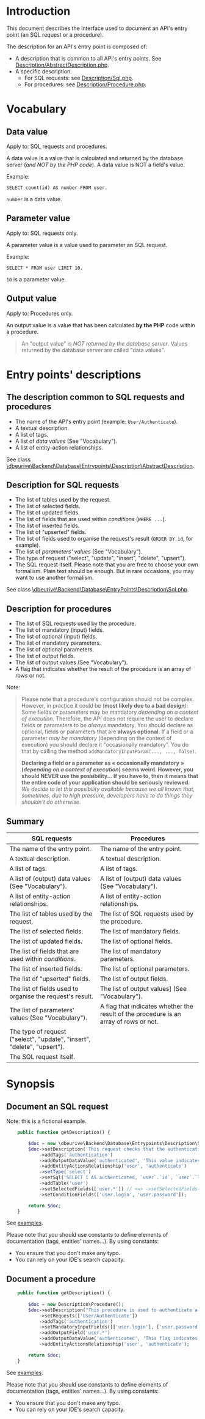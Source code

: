 # Introduction

This document describes the interface used to document an API's entry point (an SQL request or a procedure).

The description for an API's entry point is composed of:

* A description that is common to all API's entry points. See [Description/AbstractDescription.php](https://github.com/dbeurive/backend/blob/master/src/Database/EntryPoints/Description/AbstractDescription.php).
* A specific description.
  * For SQL requests: see [Description/Sql.php](https://github.com/dbeurive/backend/blob/master/src/Database/EntryPoints/Description/Sql.php).
  * For procedures: see [Description/Procedure.php](https://github.com/dbeurive/backend/blob/master/src/Database/EntryPoints/Description/Procedure.php).




# Vocabulary

## Data value

Apply to: SQL requests and procedures.

A data value is a value that is calculated and returned by the database server (_and NOT by the PHP code_).
A data value is NOT a field's value.

Example:

    SELECT count(id) AS number FROM user.
    
`number` is a data value.     
 
## Parameter value

Apply to: SQL requests only.

A parameter value is a value used to parameter an SQL request.
 
Example:

    SELECT * FROM user LIMIT 10.
    
`10` is a parameter value.

## Output value

Apply to: Procedures only.

An output value is a value that has been calculated **by the PHP** code within a procedure.

> An "output value" is _NOT returned by the database server_. Values returned by the database server are called "data values".





# Entry points' descriptions

## The description common to SQL requests and procedures

*  The name of the API's entry point (example: `User/Authenticate`).
*  A textual description.
*  A list of tags.
*  A list of _data values_ (See "Vocabulary").
*  A list of entity-action relationships.

See class [\dbeurive\Backend\Database\Entrypoints\Description\AbstractDescription](https://github.com/dbeurive/backend/blob/master/src/Database/EntryPoints/Description/AbstractDescription.php).




## Description for SQL requests

* The list of tables used by the request.
* The list of selected fields.
* The list of updated fields.
* The list of fields that are used within _conditions_ (`WHERE ...`).
* The list of inserted fields.
* The list of "upserted" fields.
* The list of fields used to organise the request's result (`ORDER BY id`, for example).
* The list of _parameters' values_ (See "Vocabulary").
* The type of request ("select", "update", "insert", "delete", "upsert").
* The SQL request itself. Please note that you are free to choose your own formalism. Plain text should be enough.
  But in rare occasions, you may want to use another formalism. 
 
See class [\dbeurive\Backend\Database\EntryPoints\Description\Sql.php](https://github.com/dbeurive/backend/blob/master/src/Database/EntryPoints/Description/Sql.php).




## Description for procedures

* The list of SQL requests used by the procedure.
* The list of mandatory (input) fields.
* The list of optional (input) fields.
* The list of mandatory parameters.
* The list of optional parameters.
* The list of output fields.
* The list of output values (See "Vocabulary").
* A flag that indicates whether the result of the procedure is an array of rows or not.
  
Note: 
  
> Please note that a procedure's configuration should not be complex.
> However, in practice it could be (**most likely due to a bad design**):
> Some fields or parameters may be mandatory _depending on a context of execution_.
> Therefore, the API does not require the user to declare fields or parameters to be _always_ mandatory.
> You should declare as optional, fields or parameters that are **always optional**.
> If a field or a parameter _may be mandatory_ (depending on the context of execution) you should declare it "occasionally mandatory".
> You do that by calling the method `addMandatoryInputParam(..., ..., false)`.
>
> **Declaring a field or a parameter as « occasionally mandatory » (_depending on a context of execution_) seems weird.
> However, you should NEVER use the possibility…
> If you have to, then it means that the entire code of your application should be seriously reviewed.**
> _We decide to let this possibility available because we all known that, sometimes, due to high pressure, developers have to do things they shouldn't do otherwise_. 






## Summary

| SQL requests                                                             | Procedures                                                                                 |
|--------------------------------------------------------------------------|--------------------------------------------------------------------------------------------|
| The name of the entry point.                                             | The name of the entry point.                                                               |
| A textual description.                                                   | A textual description.                                                                     |
| A list of tags.                                                          | A list of tags.                                                                            |
| A list of (output) data values (See "Vocabulary").                       | A list of (output) data values (See "Vocabulary").                                         |
| A list of entity-action relationships.                                   | A list of entity-action relationships.                                                     |
| The list of tables used by the request.                                  | The list of SQL requests used by the procedure.                                            |
| The list of selected fields.                                             | The list of mandatory fields.                                                              |
| The list of updated fields.                                              | The list of optional fields.                                                               |
| The list of fields that are used within _conditions_.                    | The list of mandatory parameters.                                                          |
| The list of inserted fields.                                             | The list of optional parameters.                                                           |
| The list of "upserted" fields.                                           | The list of output fields.                                                                 |
| The list of fields used to organise the request's result.                | The list of output values] (See "Vocabulary").                                             |
| The list of parameters' values (See "Vocabulary").                       | A flag that indicates whether the result of the procedure is an array of rows or not.      |
| The type of request ("select", "update", "insert", "delete", "upsert").  |                                                                                            |
| The SQL request itself.                                                  |                                                                                            |




# Synopsis

## Document an SQL request

Note: this is a fictional example.

```php
    public function getDescription() {

        $doc = new \dbeurive\Backend\Database\Entrypoints\Description\Sql();
        $doc->setDescription('This request checks that the authentication data is valid.')
            ->addTags('authentication')
            ->addOutputDataValue('authenticated', 'This value indicates whether the user is authenticated or not.')
            ->addEntityActionsRelationship('user', 'authenticate')
            ->setType('select')
            ->setSql('SELECT 1 AS authenticated, `user`.`id`, `user`.`login`, `user`.`password` FROM USER WHERE `user`.`login`=? AND `user`.`password`=?')
            ->addTable('user')
            ->setSelectedFields(['user.*']) // <=> ->setSelectedFields($this->_getTableFieldsNames('user', self::FIELDS_FULLY_QUALIFIED_AS_ARRAY, false))
            ->setConditionFields(['user.login', 'user.password']);

        return $doc;
    }
```

See [examples](https://github.com/dbeurive/backend/blob/master/tests/EntryPoints/Brands/MySql/Sqls/User/Authenticate.php).

Please note that you should use constants to define elements of documentation (tags, entities' names...).
By using constants:

* You ensure that you don't make any typo.
* You can rely on your IDE's search capacity.

## Document a procedure

```php
    public function getDescription() {
    
        $doc = new Description\Procedure();
        $doc->setDescription("This procedure is used to authenticate a user based on a provided set of login and password.")
            ->setRequests(['User/Authenticate'])
            ->addTags('authentication')
            ->setMandatoryInputFields([['user.login'], ['user.password']])
            ->addOutputField('user.*')
            ->addOutputDataValue('authenticated', 'This flag indicates whether the user has been successfully authenticated or not. TRUE: authentication succeed, FALSE: authentication failed.')
            ->addEntityActionsRelationship('user', 'authenticate');

        return $doc;
    }
```

See [examples](https://github.com/dbeurive/backend/blob/master/tests/EntryPoints/Brands/MySql/Procedures/User/Authenticate.php).

Please note that you should use constants to define elements of documentation (tags, entities' names...).
By using constants:

* You ensure that you don't make any typo.
* You can rely on your IDE's search capacity.

